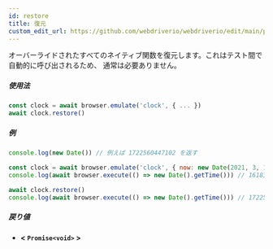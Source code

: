 ```yaml
---
id: restore
title: 復元
custom_edit_url: https://github.com/webdriverio/webdriverio/edit/main/packages/webdriverio/src/commands/clock/restore.ts
---
```


オーバーライドされたすべてのネイティブ関数を復元します。これはテスト間で自動的に呼び出されるため、
通常は必要ありません。

##### 使用法

```js
const clock = await browser.emulate('clock', { ... })
await clock.restore()
```

##### 例

```js title="restore.js"
console.log(new Date()) // 例えば 1722560447102 を返す

const clock = await browser.emulate('clock', { now: new Date(2021, 3, 14) })
console.log(await browser.execute(() => new Date().getTime())) // 1618383600000 を返す

await clock.restore()
console.log(await browser.execute(() => new Date().getTime())) // 1722560447102 を返す
```

##### 戻り値

- **&lt; `Promise<void>` &gt;**